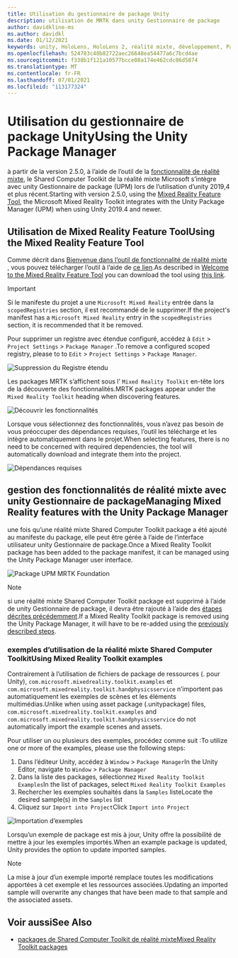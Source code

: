 ```yaml
---
title: Utilisation du gestionnaire de package Unity
description: utilisation de MRTK dans unity Gestionnaire de package
author: davidkline-ms
ms.author: davidkl
ms.date: 01/12/2021
keywords: unity, HoloLens, HoloLens 2, réalité mixte, développement, Packages MRTK,
ms.openlocfilehash: 524783c48b82722aec26648ea54477a6c7bcd4ae
ms.sourcegitcommit: f338b1f121a10577bcce08a174e462cdc86d5874
ms.translationtype: MT
ms.contentlocale: fr-FR
ms.lasthandoff: 07/01/2021
ms.locfileid: "113177324"
---
```

# <a name="using-the-unity-package-manager"></a><span data-ttu-id="85507-104">Utilisation du gestionnaire de package Unity</span><span class="sxs-lookup"><span data-stu-id="85507-104">Using the Unity Package Manager</span></span>

<span data-ttu-id="85507-105">à partir de la version 2.5.0, à l’aide de l’outil de la [fonctionnalité de réalité mixte](/windows/mixed-reality/develop/unity/welcome-to-mr-feature-tool), le Shared Computer Toolkit de la réalité mixte Microsoft s’intègre avec unity Gestionnaire de package (UPM) lors de l’utilisation d’unity 2019,4 et plus récent.</span><span class="sxs-lookup"><span data-stu-id="85507-105">Starting with version 2.5.0, using the [Mixed Reality Feature Tool](/windows/mixed-reality/develop/unity/welcome-to-mr-feature-tool), the Microsoft Mixed Reality Toolkit integrates with the Unity Package Manager (UPM) when using Unity 2019.4 and newer.</span></span>

## <a name="using-the-mixed-reality-feature-tool"></a><span data-ttu-id="85507-106">Utilisation de Mixed Reality Feature Tool</span><span class="sxs-lookup"><span data-stu-id="85507-106">Using the Mixed Reality Feature Tool</span></span>

<span data-ttu-id="85507-107">Comme décrit dans [Bienvenue dans l’outil de fonctionnalité de réalité mixte](/windows/mixed-reality/develop/unity/welcome-to-mr-feature-tool) , vous pouvez télécharger l’outil à l’aide de [ce lien](https://aka.ms/MRFeatureTool).</span><span class="sxs-lookup"><span data-stu-id="85507-107">As described in [Welcome to the Mixed Reality Feature Tool](/windows/mixed-reality/develop/unity/welcome-to-mr-feature-tool) you can download the tool using [this link](https://aka.ms/MRFeatureTool).</span></span>

> [!IMPORTANT]
> <span data-ttu-id="85507-108">Si le manifeste du projet a une `Microsoft Mixed Reality` entrée dans la `scopedRegistries` section, il est recommandé de le supprimer.</span><span class="sxs-lookup"><span data-stu-id="85507-108">If the project's manifest has a `Microsoft Mixed Reality` entry in the `scopedRegistries` section, it is recommended that it be removed.</span></span>
>
> <span data-ttu-id="85507-109">Pour supprimer un registre avec étendue configuré, accédez à `Edit`  >  `Project Settings`  >  `Package Manager` .</span><span class="sxs-lookup"><span data-stu-id="85507-109">To remove a configured scoped registry, please to to `Edit` > `Project Settings` > `Package Manager`.</span></span>
>
> ![Suppression du Registre étendu](../features/images/packaging/RemoveScopedRegistry.png)

<span data-ttu-id="85507-111">Les packages MRTK s’affichent sous l' `Mixed Reality Toolkit` en-tête lors de la découverte des fonctionnalités.</span><span class="sxs-lookup"><span data-stu-id="85507-111">MRTK packages appear under the `Mixed Reality Toolkit` heading when discovering features.</span></span>

![Découvrir les fonctionnalités](../features/images/packaging/DiscoverFeatures.png)

<span data-ttu-id="85507-113">Lorsque vous sélectionnez des fonctionnalités, vous n’avez pas besoin de vous préoccuper des dépendances requises, l’outil les télécharge et les intègre automatiquement dans le projet.</span><span class="sxs-lookup"><span data-stu-id="85507-113">When selecting features, there is no need to be concerned with required dependencies, the tool will automatically download and integrate them into the project.</span></span>

![Dépendances requises](../features/images/packaging/RequiredDependencies.png)

## <a name="managing-mixed-reality-features-with-the-unity-package-manager"></a><span data-ttu-id="85507-115">gestion des fonctionnalités de réalité mixte avec unity Gestionnaire de package</span><span class="sxs-lookup"><span data-stu-id="85507-115">Managing Mixed Reality features with the Unity Package Manager</span></span>

<span data-ttu-id="85507-116">une fois qu’une réalité mixte Shared Computer Toolkit package a été ajouté au manifeste du package, elle peut être gérée à l’aide de l’interface utilisateur unity Gestionnaire de package.</span><span class="sxs-lookup"><span data-stu-id="85507-116">Once a Mixed Reality Toolkit package has been added to the package manifest, it can be managed using the Unity Package Manager user interface.</span></span>

![Package UPM MRTK Foundation](../features/images/packaging/MRTK_FoundationUPM.png)

> [!NOTE]
> <span data-ttu-id="85507-118">si une réalité mixte Shared Computer Toolkit package est supprimé à l’aide de unity Gestionnaire de package, il devra être rajouté à l’aide des [étapes décrites précédemment](#using-the-mixed-reality-feature-tool).</span><span class="sxs-lookup"><span data-stu-id="85507-118">If a Mixed Reality Toolkit package is removed using the Unity Package Manager, it will have to be re-added using the [previously described steps](#using-the-mixed-reality-feature-tool).</span></span>

### <a name="using-mixed-reality-toolkit-examples"></a><span data-ttu-id="85507-119">exemples d’utilisation de la réalité mixte Shared Computer Toolkit</span><span class="sxs-lookup"><span data-stu-id="85507-119">Using Mixed Reality Toolkit examples</span></span>

<span data-ttu-id="85507-120">Contrairement à l’utilisation de fichiers de package de ressources (. pour Unity), `com.microsoft.mixedreality.toolkit.examples` et `com.microsoft.mixedreality.toolkit.handphysicsservice` n’importent pas automatiquement les exemples de scènes et les éléments multimédias.</span><span class="sxs-lookup"><span data-stu-id="85507-120">Unlike when using asset package (.unitypackage) files, `com.microsoft.mixedreality.toolkit.examples` and `com.microsoft.mixedreality.toolkit.handphysicsservice` do not automatically import the example scenes and assets.</span></span>

<span data-ttu-id="85507-121">Pour utiliser un ou plusieurs des exemples, procédez comme suit :</span><span class="sxs-lookup"><span data-stu-id="85507-121">To utilize one or more of the examples, please use the following steps:</span></span>

1. <span data-ttu-id="85507-122">Dans l’éditeur Unity, accédez à `Window` > `Package Manager`</span><span class="sxs-lookup"><span data-stu-id="85507-122">In the Unity Editor, navigate to `Window` > `Package Manager`</span></span>
1. <span data-ttu-id="85507-123">Dans la liste des packages, sélectionnez `Mixed Reality Toolkit Examples`</span><span class="sxs-lookup"><span data-stu-id="85507-123">In the list of packages, select `Mixed Reality Toolkit Examples`</span></span>
1. <span data-ttu-id="85507-124">Rechercher les exemples souhaités dans la `Samples` liste</span><span class="sxs-lookup"><span data-stu-id="85507-124">Locate the desired sample(s) in the `Samples` list</span></span>
1. <span data-ttu-id="85507-125">Cliquez sur `Import into Project`</span><span class="sxs-lookup"><span data-stu-id="85507-125">Click `Import into Project`</span></span>

![Importation d’exemples](../features/images/packaging/MRTK_ExamplesUpm.png)

<span data-ttu-id="85507-127">Lorsqu’un exemple de package est mis à jour, Unity offre la possibilité de mettre à jour les exemples importés.</span><span class="sxs-lookup"><span data-stu-id="85507-127">When an example package is updated, Unity provides the option to update imported samples.</span></span>

> [!NOTE]
> <span data-ttu-id="85507-128">La mise à jour d’un exemple importé remplace toutes les modifications apportées à cet exemple et les ressources associées.</span><span class="sxs-lookup"><span data-stu-id="85507-128">Updating an imported sample will overwrite any changes that have been made to that sample and the associated assets.</span></span>

## <a name="see-also"></a><span data-ttu-id="85507-129">Voir aussi</span><span class="sxs-lookup"><span data-stu-id="85507-129">See Also</span></span>

- [<span data-ttu-id="85507-130">packages de Shared Computer Toolkit de réalité mixte</span><span class="sxs-lookup"><span data-stu-id="85507-130">Mixed Reality Toolkit packages</span></span>](../packages/mrtk-packages.md)

